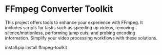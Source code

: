 # FFmpeg Converter Toolkit

This project offers tools to enhance your experience with FFmpeg. It includes scripts for tasks such as speeding up videos, removing silence/motionless, performing jump cuts, and probing encoding information. Simplify your video processing workflows with these solutions.


install:pip install ffmpeg-toolkit